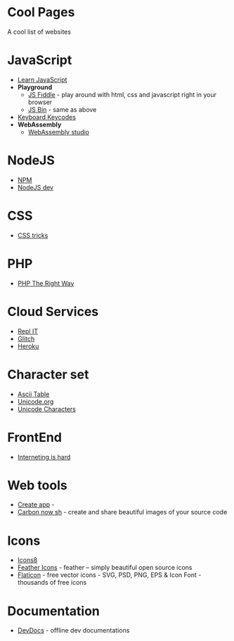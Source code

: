 # Cool Pages
A cool list of websites 
# JavaScript  
* [Learn JavaScript](https://learn.javascript.com)
* **Playground**
  * [JS Fiddle](https://jsfiddle.net) - play around with html, css and javascript right in your browser
  * [JS Bin](https://jsbin.com) - same as above
* [Keyboard Keycodes](https://keycode.info)
* **WebAssembly**
  * [WebAssembly studio](https://webassembly.studio)
# NodeJS
* [NPM](https://npmjs.org)
* [NodeJS dev](https://nodejs.dev)
# CSS
* [CSS tricks](https://css-tricks.com)
# PHP
* [PHP The Right Way](https://phptherightway.com/)
# Cloud Services
* [Repl IT](https://repl.it)
* [Glitch](https://glitch.com)
* [Heroku](https://heroku.com)
# Character set
* [Ascii Table](http://www.asciitable.com/)
* [Unicode.org](https://www.unicode.org/)
* [Unicode Characters](http://graphemica.com/unicode/characters)
# FrontEnd
* [Interneting is hard](https://internetingishard.com/)
# Web tools
* [Create app](https://createapp.dev/) - 
* [Carbon now sh](https://carbon.now.sh/) - create and share beautiful images of your source code
# Icons
* [Icons8](https://icons8.com/) 
* [Feather Icons](https://feathericons.com/) - feather – simply beautiful open source icons
* [Flaticon](https://www.flaticon.com/) - free vector icons - SVG, PSD, PNG, EPS & Icon Font - thousands of free icons
# Documentation
* [DevDocs](https://devdocs.io/) - offline dev documentations
